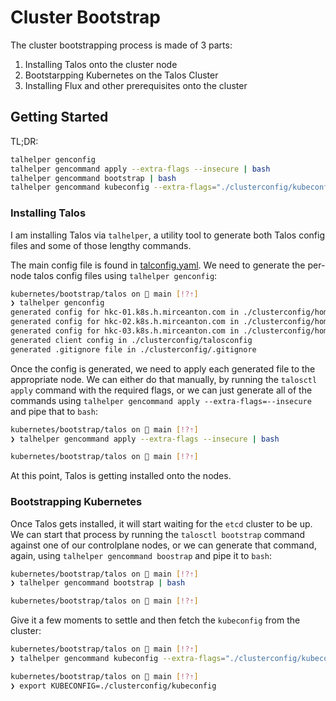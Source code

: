 # Cluster Bootstrap

The cluster bootstrapping process is made of 3 parts:

1. Installing Talos onto the cluster node
2. Bootstarpping Kubernetes on the Talos Cluster
3. Installing Flux and other prerequisites onto the cluster



## Getting Started

TL;DR:

```bash
talhelper genconfig
talhelper gencommand apply --extra-flags --insecure | bash
talhelper gencommand bootstrap | bash
talhelper gencommand kubeconfig --extra-flags="./clusterconfig/kubeconfig" | bash
```

### Installing Talos

I am installing Talos via `talhelper`, a utility tool to generate both Talos config files and some of those lengthy commands.

The main config file is found in [talconfig.yaml](./talos/talconfig.yaml). We need to generate the per-node talos config files using `talhelper genconfig`:

```bash
kubernetes/bootstrap/talos on  main [!?⇡] 
❯ talhelper genconfig
generated config for hkc-01.k8s.h.mirceanton.com in ./clusterconfig/home-cluster-hkc-01.k8s.h.mirceanton.com.yaml
generated config for hkc-02.k8s.h.mirceanton.com in ./clusterconfig/home-cluster-hkc-02.k8s.h.mirceanton.com.yaml
generated config for hkc-03.k8s.h.mirceanton.com in ./clusterconfig/home-cluster-hkc-03.k8s.h.mirceanton.com.yaml
generated client config in ./clusterconfig/talosconfig
generated .gitignore file in ./clusterconfig/.gitignore

```

Once the config is generated, we need to apply each generated file to the appropriate node. We can either do that manually, by running the `talosctl apply` command with the required flags, or we can just generate all of the commands using `talhelper gencommand apply --extra-flags=--insecure` and pipe that to `bash`:

```bash
kubernetes/bootstrap/talos on  main [!?⇡] 
❯ talhelper gencommand apply --extra-flags --insecure | bash

kubernetes/bootstrap/talos on  main [!?⇡] 
```

At this point, Talos is getting installed onto the nodes.

### Bootstrapping Kubernetes

Once Talos gets installed, it will start waiting for the `etcd` cluster to be up. We can start that process by running the `talosctl bootstrap` command against one of our controlplane nodes, or we can generate that command, again, using `talhelper gencommand boostrap` and pipe it to `bash`:

```bash
kubernetes/bootstrap/talos on  main [!?⇡] 
❯ talhelper gencommand bootstrap | bash

kubernetes/bootstrap/talos on  main [!?⇡] 
```

Give it a few moments to settle and then fetch the `kubeconfig` from the cluster:

```bash
kubernetes/bootstrap/talos on  main [!?⇡] 
❯ talhelper gencommand kubeconfig --extra-flags="./clusterconfig/kubeconfig" | bash

kubernetes/bootstrap/talos on  main [!?⇡] 
❯ export KUBECONFIG=./clusterconfig/kubeconfig
```
